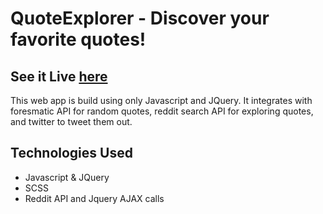 <h1>QuoteExplorer - Discover your favorite quotes!</h1>
<h2> See it <b> Live </b> 
	<a href="http://www.bparkerproductions.com/quote-generator"> here </a>
</h2>

<p>
	This web app is build using only Javascript and JQuery. It integrates with
	foresmatic API for random quotes, reddit search API for exploring quotes,
	and twitter to tweet them out.
</p>

<h2> Technologies Used </h2>
<ul>
	<li> Javascript & JQuery </li>
	<li> SCSS </li>
	<li> Reddit API and Jquery AJAX calls </li>
</ul>
